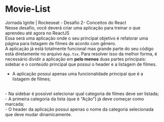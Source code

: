 # Movie-List
Jornada Ignite | Rockeseat - Desafio 2- Conceitos do React
<br>
Nesse desafio, você deverá criar uma aplicação para treinar o que aprendeu até agora no ReactJS
<br>
Essa será uma aplicação onde o seu principal objetivo é refatorar uma página para listagem de filmes de acordo com gênero. 
<br>
A aplicação já está totalmente funcional mas grande parte do seu código está diretamente no arquivo `App.tsx`. Para resolver isso da melhor forma, é necessário dividir a aplicação em **pelo menos** duas partes principais: sidebar e o conteúdo principal que possui o header e a listagem de filmes.
<br>
- A aplicação possui apenas uma funcionalidade principal que é a listagem de filmes;
<br>
- Na sidebar é possível selecionar qual categoria de filmes deve ser listada;
<br>
- A primeira categoria da lista (que é "Ação") já deve começar como marcada;
<br>
- O header da aplicação possui apenas o nome da categoria selecionada que deve mudar dinamicamente.

